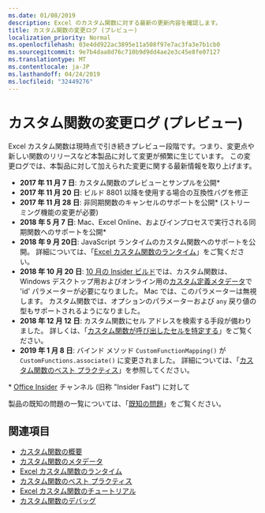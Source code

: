 ```yaml
---
ms.date: 01/08/2019
description: Excel のカスタム関数に対する最新の更新内容を確認します。
title: カスタム関数の変更ログ (プレビュー)
localization_priority: Normal
ms.openlocfilehash: 03e4dd922ac3895e11a508f97e7ac3fa3e7b1cb0
ms.sourcegitcommit: 9e7b4daa8d76c710b9d9dd4ae2e3c45e8fe07127
ms.translationtype: MT
ms.contentlocale: ja-JP
ms.lasthandoff: 04/24/2019
ms.locfileid: "32449276"
---
```

# <a name="custom-functions-changelog-preview"></a>カスタム関数の変更ログ (プレビュー)

Excel カスタム関数は現時点で引き続きプレビュー段階です。つまり、変更点や新しい関数のリリースなど本製品に対して変更が頻繁に生じています。 この変更ログでは、本製品に対して加えられた変更に関する最新情報を取り上げます。

- **2017 年 11 月 7 日**: カスタム関数のプレビューとサンプルを公開*
- **2017 年 11 月 20 日**: ビルド 8801 以降を使用する場合の互換性バグを修正
- **2017 年 11 月 28 日**: 非同期関数のキャンセルのサポートを公開* (ストリーミング機能の変更が必要)
- **2018 年 5 月 7 日**: Mac、Excel Online、およびインプロセスで実行される同期関数へのサポートを公開*
- **2018 年 9 月 20日**: JavaScript ランタイムのカスタム関数へのサポートを公開。 詳細については、「[Excel カスタム関数のランタイム](custom-functions-runtime.md)」をご覧ください。
- **2018 年 10 月 20 日**: [10 月の Insider ビルド](https://support.office.com/en-us/article/what-s-new-for-office-insiders-c152d1e2-96ff-4ce9-8c14-e74e13847a24)では、カスタム関数は、 Windows デスクトップ用およびオンライン用の[カスタム定義メタデータ](custom-functions-json.md)で 'id' パラメーターが必要になりました。 Mac では、このパラメーターは無視します。 カスタム関数では、オプションのパラメーターおよび `any` 戻り値の型もサポートされるようになりました。
- **2018 年 12 月 12 日**: カスタム関数にセル アドレスを検索する手段が備わりました。 詳しくは、「[カスタム関数が呼び出したセルを特定する](custom-functions-overview.md#determine-which-cell-invoked-your-custom-function)」をご覧ください。
- **2019 年 1 月 8 日**: バインド メソッド `CustomFunctionMapping()` が `CustomFunctions.associate()` に変更されました。 詳細については、「[カスタム関数のベスト プラクティス](custom-functions-best-practices.md)」を参照してください。

\* [Office Insider](https://products.office.com/office-insider) チャンネル (旧称 "Insider Fast") に対して

製品の既知の問題の一覧については、「[既知の問題](custom-functions-overview.md#known-issues)」をご覧ください。 

## <a name="see-also"></a>関連項目

* [カスタム関数の概要](custom-functions-overview.md)
* [カスタム関数のメタデータ](custom-functions-json.md)
* [Excel カスタム関数のランタイム](custom-functions-runtime.md)
* [カスタム関数のベスト プラクティス](custom-functions-best-practices.md)
* [Excel カスタム関数のチュートリアル](../tutorials/excel-tutorial-create-custom-functions.md)
* [カスタム関数のデバッグ](custom-functions-debugging.md)